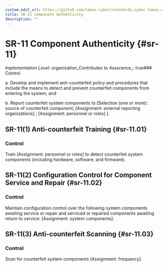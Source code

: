 ```yaml
---
custom_edit_url: https://github.com/tamus-cyber/standards.cyber.tamus.edu/tree/main/static/content/tamus.edu/TAMUS_profile.xml
title: SR-11 Component Authenticity
description: ""
---
```


# SR-11 Component Authenticity {#sr-11}

_Implementation Level_: organization_Contributes to Assurance_: true### Control

a. Develop and implement anti-counterfeit policy and procedures that include the means to detect and prevent counterfeit components from entering the system; and

b. Report counterfeit system components to [Selection (one or more): source of counterfeit component; 
                  [Assignment: external reporting organizations]
               ; 
                  [Assignment: personnel or roles]
               ].

## SR-11(1) Anti-counterfeit Training {#sr-11.01}

### Control

Train [Assignment: personnel or roles] to detect counterfeit system components (including hardware, software, and firmware).

## SR-11(2) Configuration Control for Component Service and Repair {#sr-11.02}

### Control

Maintain configuration control over the following system components awaiting service or repair and serviced or repaired components awaiting return to service: [Assignment: system components].

## SR-11(3) Anti-counterfeit Scanning {#sr-11.03}

### Control

Scan for counterfeit system components [Assignment: frequency].

